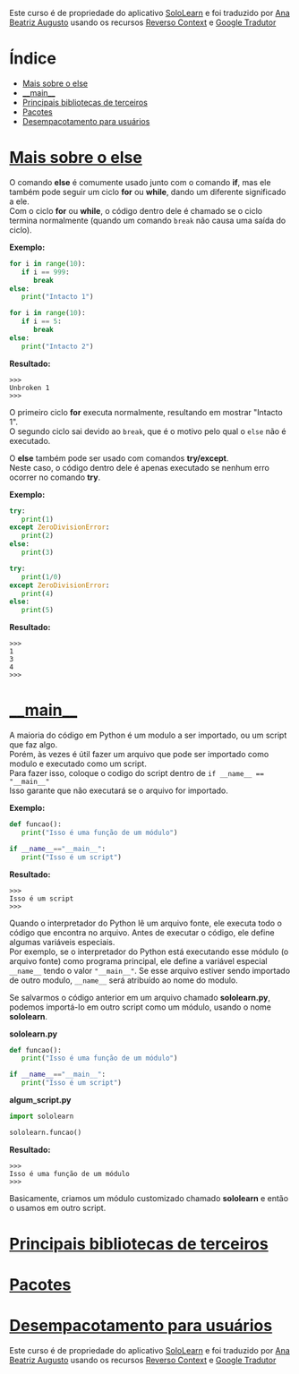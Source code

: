Este curso é de propriedade do aplicativo [SoloLearn](https://play.google.com/store/apps/details?id=com.sololearn) e foi traduzido por [Ana Beatriz Augusto](https://www.linkedin.com/in/anabeatrizz) usando os recursos [Reverso Context](https://context.reverso.net/translation/) e [Google Tradutor](https://translate.google.com.br/?hl=pt-BR)

# Índice
- [Mais sobre o else](#mais-sobre-o-else)
- [\_\_main\_\_](#__main__)
- [Principais bibliotecas de terceiros](#principais-bibliotecas-de-terceiros)
- [Pacotes](#pacotes)
- [Desempacotamento para usuários](#desempacotamento-para-usuários)

# [Mais sobre o else](#índice)
O comando __else__ é comumente usado junto com o comando __if__, mas ele também pode seguir um ciclo __for__ ou __while__, dando um diferente significado a ele.<br>Com o ciclo __for__ ou __while__, o código dentro dele é chamado se o ciclo termina normalmente (quando um comando `break`  não causa uma saída do ciclo).

__Exemplo:__
```python
for i in range(10):
   if i == 999:
      break
else:
   print("Intacto 1")

for i in range(10):
   if i == 5:
      break
else: 
   print("Intacto 2")
```

__Resultado:__
```
>>>
Unbroken 1
>>>
```

O primeiro ciclo __for__ executa normalmente, resultando em mostrar "Intacto 1".<br>O segundo ciclo sai devido ao `break`, que é o motivo pelo qual o `else` não é executado.

O __else__ também pode ser usado com comandos __try/except__.<br>Neste caso, o código dentro dele é apenas executado se nenhum erro ocorrer no comando __try__.

__Exemplo:__
```python
try:
   print(1)
except ZeroDivisionError:
   print(2)
else:
   print(3)

try:
   print(1/0)
except ZeroDivisionError:
   print(4)
else:
   print(5)
```

__Resultado:__
```
>>>
1
3
4
>>>
```

# [\_\_main\_\_](#índice)
A maioria do código em Python é um modulo a ser importado, ou um script que faz algo.<br>Porém, às vezes é útil fazer um arquivo que pode ser importado como modulo e executado como um script.<br>Para fazer isso, coloque o codigo do script dentro de `if __name__ == "__main__"`<br>Isso garante que não executará se o arquivo for importado.

__Exemplo:__
```python
def funcao():
   print("Isso é uma função de um módulo")

if __name__=="__main__":
   print("Isso é um script")
```

__Resultado:__
```
>>>
Isso é um script
>>>
```

Quando o interpretador do Python lê um arquivo fonte, ele executa todo o código que encontra no arquivo. Antes de executar o código, ele define algumas variáveis especiais.<br>Por exemplo, se o interpretador do Python está executando esse módulo (o arquivo fonte) como programa principal, ele define a variável especial `__name__` tendo o valor `"__main__"`. Se esse arquivo estiver sendo importado de outro modulo, `__name__` será atribuído ao nome do modulo.

Se salvarmos o código anterior em um arquivo chamado __sololearn.py__, podemos importá-lo em outro script como um módulo, usando o nome __sololearn__.

__sololearn.py__
```python
def funcao():
   print("Isso é uma função de um módulo")

if __name__=="__main__":
   print("Isso é um script") 
```

__algum_script.py__
```python
import sololearn

sololearn.funcao()
```

__Resultado:__
```
>>>
Isso é uma função de um módulo
>>>
```

Basicamente, criamos um módulo customizado chamado __sololearn__ e então o usamos em outro script.

# [Principais bibliotecas de terceiros](#índice)

# [Pacotes](#índice)

# [Desempacotamento para usuários](índice)

Este curso é de propriedade do aplicativo [SoloLearn](https://play.google.com/store/apps/details?id=com.sololearn) e foi traduzido por [Ana Beatriz Augusto](https://www.linkedin.com/in/anabeatrizz) usando os recursos [Reverso Context](https://context.reverso.net/translation/) e [Google Tradutor](https://translate.google.com.br/?hl=pt-BR)
